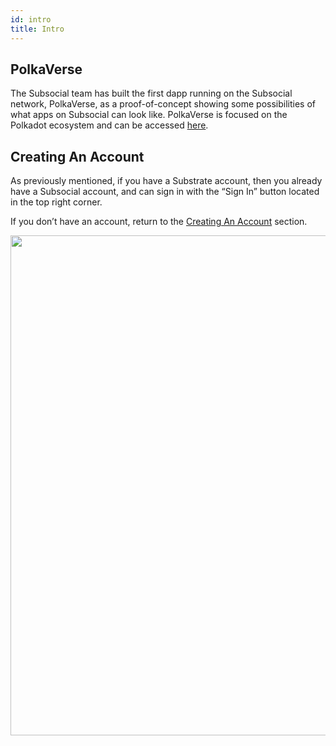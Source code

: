 ```yaml
---
id: intro
title: Intro
---
```

## PolkaVerse

The Subsocial team has built the first dapp running on the Subsocial network, PolkaVerse, as a proof-of-concept showing some possibilities of what apps on Subsocial can look like. PolkaVerse is focused on the Polkadot ecosystem and can be accessed [here](https://polkaverse.com/).

## Creating An Account
As previously mentioned, if you have a Substrate account, then you already have a Subsocial account, and can sign in with the “Sign In” button located in the top right corner. 

If you don’t have an account, return to the [Creating An Account](/docs/tutorials/) section.

<img src="/img/polkaverse/intro.png" width="800" />
